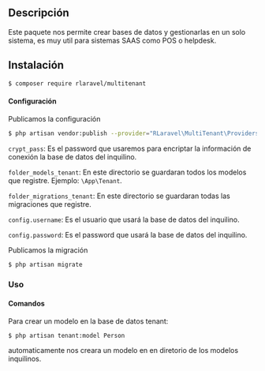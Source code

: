 ## Descripción

Este paquete nos permite crear bases de datos y gestionarlas en un solo sistema, es muy util para sistemas SAAS como POS o helpdesk.

## Instalación

```sh
$ composer require rlaravel/multitenant
```

#### Configuración

Publicamos la configuración

```sh
$ php artisan vendor:publish --provider="RLaravel\MultiTenant\Providers\MultiTenantServiceProvider"
```

`crypt_pass`: Es el password que usaremos para encriptar la información de conexión la base de datos del inquilino.

`folder_models_tenant`: En este directorio se guardaran todos los modelos que registre. Ejemplo: `\App\Tenant`.

`folder_migrations_tenant`: En este directorio se guardaran todas las migraciones que registre.

`config.username`: Es el usuario que usará la base de datos del inquilino.

`config.password`: Es el password que usará la base de datos del inquilino.

Publicamos la migración

```sh
$ php artisan migrate
```

### Uso

#### Comandos

Para crear un modelo en la base de datos tenant:

```sh
$ php artisan tenant:model Person
```

automaticamente nos creara un modelo en en diretorio de los modelos inquilinos.